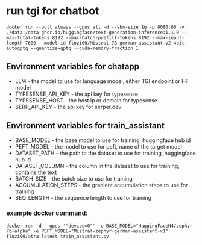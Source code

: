 # run tgi for chatbot
```
docker run --pull always --gpus all -d --shm-size 1g -p 8080:80 -v ./data:/data ghcr.io/huggingface/text-generation-inference:1.1.0 --max-total-tokens 8192 --max-batch-prefill-tokens 8192 --max-input-length 7600 --model-id flozi00/Mistral-7B-german-assistant-v2-4bit-autogptq --quantize=gptq --cuda-memory-fraction 1
```

## Environment variables for chatapp

* LLM - the model to use for language model, either TGI endpoint or HF model
* TYPESENSE_API_KEY - the api key for typesense
* TYPESENSE_HOST - the host ip or domain for typesense
* SERP_API_KEY - the api key for serper.dev


## Environment variables for train_assistant

* BASE_MODEL - the base model to use for training, huggingface hub id
* PEFT_MODEL - the model to use for peft, name of the target model
* DATASET_PATH - the path to the dataset to use for training, huggingface hub id
* DATASET_COLUMN - the column in the dataset to use for training, contains the text
* BATCH_SIZE - the batch size to use for training
* ACCUMULATION_STEPS - the gradient accumulation steps to use for training
* SEQ_LENGTH - the sequence length to use for training

### example docker command:

```
docker run -d --gpus '"device=0"' -e BASE_MODEL="HuggingFaceH4/zephyr-7b-alpha" -e PEFT_MODEL="Mistral-zephyr-german-assistant-v1" flozi00/atra:latest train_assistant.py
```